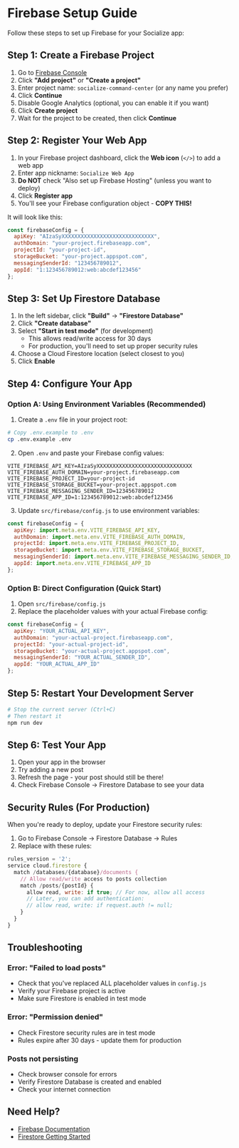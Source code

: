 # Firebase Setup Guide

Follow these steps to set up Firebase for your Socialize app:

## Step 1: Create a Firebase Project

1. Go to [Firebase Console](https://console.firebase.google.com/)
2. Click **"Add project"** or **"Create a project"**
3. Enter project name: `socialize-command-center` (or any name you prefer)
4. Click **Continue**
5. Disable Google Analytics (optional, you can enable it if you want)
6. Click **Create project**
7. Wait for the project to be created, then click **Continue**

## Step 2: Register Your Web App

1. In your Firebase project dashboard, click the **Web icon** (`</>`) to add a web app
2. Enter app nickname: `Socialize Web App`
3. **Do NOT** check "Also set up Firebase Hosting" (unless you want to deploy)
4. Click **Register app**
5. You'll see your Firebase configuration object - **COPY THIS!**

It will look like this:
```javascript
const firebaseConfig = {
  apiKey: "AIzaSyXXXXXXXXXXXXXXXXXXXXXXXXXXXXX",
  authDomain: "your-project.firebaseapp.com",
  projectId: "your-project-id",
  storageBucket: "your-project.appspot.com",
  messagingSenderId: "123456789012",
  appId: "1:123456789012:web:abcdef123456"
};
```

## Step 3: Set Up Firestore Database

1. In the left sidebar, click **"Build"** → **"Firestore Database"**
2. Click **"Create database"**
3. Select **"Start in test mode"** (for development)
   - This allows read/write access for 30 days
   - For production, you'll need to set up proper security rules
4. Choose a Cloud Firestore location (select closest to you)
5. Click **Enable**

## Step 4: Configure Your App

### Option A: Using Environment Variables (Recommended)

1. Create a `.env` file in your project root:
```bash
# Copy .env.example to .env
cp .env.example .env
```

2. Open `.env` and paste your Firebase config values:
```env
VITE_FIREBASE_API_KEY=AIzaSyXXXXXXXXXXXXXXXXXXXXXXXXXXXXXX
VITE_FIREBASE_AUTH_DOMAIN=your-project.firebaseapp.com
VITE_FIREBASE_PROJECT_ID=your-project-id
VITE_FIREBASE_STORAGE_BUCKET=your-project.appspot.com
VITE_FIREBASE_MESSAGING_SENDER_ID=123456789012
VITE_FIREBASE_APP_ID=1:123456789012:web:abcdef123456
```

3. Update `src/firebase/config.js` to use environment variables:
```javascript
const firebaseConfig = {
  apiKey: import.meta.env.VITE_FIREBASE_API_KEY,
  authDomain: import.meta.env.VITE_FIREBASE_AUTH_DOMAIN,
  projectId: import.meta.env.VITE_FIREBASE_PROJECT_ID,
  storageBucket: import.meta.env.VITE_FIREBASE_STORAGE_BUCKET,
  messagingSenderId: import.meta.env.VITE_FIREBASE_MESSAGING_SENDER_ID,
  appId: import.meta.env.VITE_FIREBASE_APP_ID
};
```

### Option B: Direct Configuration (Quick Start)

1. Open `src/firebase/config.js`
2. Replace the placeholder values with your actual Firebase config:
```javascript
const firebaseConfig = {
  apiKey: "YOUR_ACTUAL_API_KEY",
  authDomain: "your-actual-project.firebaseapp.com",
  projectId: "your-actual-project-id",
  storageBucket: "your-actual-project.appspot.com",
  messagingSenderId: "YOUR_ACTUAL_SENDER_ID",
  appId: "YOUR_ACTUAL_APP_ID"
};
```

## Step 5: Restart Your Development Server

```bash
# Stop the current server (Ctrl+C)
# Then restart it
npm run dev
```

## Step 6: Test Your App

1. Open your app in the browser
2. Try adding a new post
3. Refresh the page - your post should still be there!
4. Check Firebase Console → Firestore Database to see your data

## Security Rules (For Production)

When you're ready to deploy, update your Firestore security rules:

1. Go to Firebase Console → Firestore Database → Rules
2. Replace with these rules:

```javascript
rules_version = '2';
service cloud.firestore {
  match /databases/{database}/documents {
    // Allow read/write access to posts collection
    match /posts/{postId} {
      allow read, write: if true; // For now, allow all access
      // Later, you can add authentication:
      // allow read, write: if request.auth != null;
    }
  }
}
```

## Troubleshooting

### Error: "Failed to load posts"
- Check that you've replaced ALL placeholder values in `config.js`
- Verify your Firebase project is active
- Make sure Firestore is enabled in test mode

### Error: "Permission denied"
- Check Firestore security rules are in test mode
- Rules expire after 30 days - update them for production

### Posts not persisting
- Check browser console for errors
- Verify Firestore Database is created and enabled
- Check your internet connection

## Need Help?

- [Firebase Documentation](https://firebase.google.com/docs)
- [Firestore Getting Started](https://firebase.google.com/docs/firestore/quickstart)
